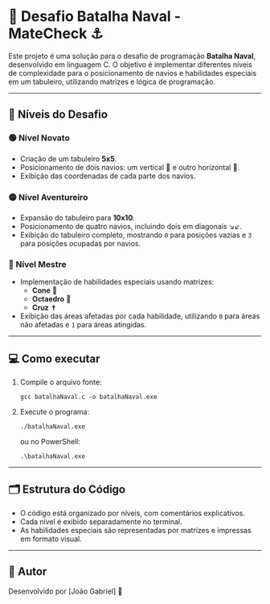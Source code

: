 # 🚢 Desafio Batalha Naval - MateCheck ⚓

Este projeto é uma solução para o desafio de programação **Batalha Naval**, desenvolvido em linguagem C. O objetivo é implementar diferentes níveis de complexidade para o posicionamento de navios e habilidades especiais em um tabuleiro, utilizando matrizes e lógica de programação.

---

## 🧩 Níveis do Desafio

### 🟢 Nível Novato
- Criação de um tabuleiro **5x5**.
- Posicionamento de dois navios: um vertical 🚤 e outro horizontal 🚢.
- Exibição das coordenadas de cada parte dos navios.

### 🟡 Nível Aventureiro
- Expansão do tabuleiro para **10x10**.
- Posicionamento de quatro navios, incluindo dois em diagonais ↘️↙️.
- Exibição do tabuleiro completo, mostrando `0` para posições vazias e `3` para posições ocupadas por navios.

### 🔴 Nível Mestre
- Implementação de habilidades especiais usando matrizes:
  - **Cone** 🔺
  - **Octaedro** 🧊
  - **Cruz** ✝️
- Exibição das áreas afetadas por cada habilidade, utilizando `0` para áreas não afetadas e `1` para áreas atingidas.

---

## 💻 Como executar

1. Compile o arquivo fonte:
   ```
   gcc batalhaNaval.c -o batalhaNaval.exe
   ```
2. Execute o programa:
   ```
   ./batalhaNaval.exe
   ```
   ou no PowerShell:
   ```
   .\batalhaNaval.exe
   ```

---

## 🗂️ Estrutura do Código

- O código está organizado por níveis, com comentários explicativos.
- Cada nível é exibido separadamente no terminal.
- As habilidades especiais são representadas por matrizes e impressas em formato visual.

---

## 👤 Autor

Desenvolvido por [João Gabriel] 🚀


